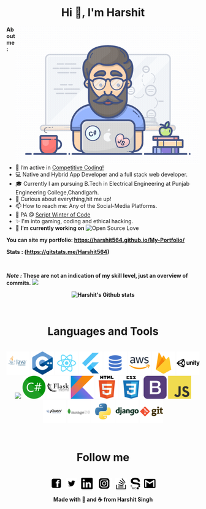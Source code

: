 <h1 align="center">Hi 👋, I'm Harshit</h1>

<img align="right" alt="GIF" src="https://github.com/Harshit564/Harshit564/blob/master/images/dev.gif" width="480"/>

**About me:**

- 🌱 I’m active in [Competitive Coding!](https://www.codechef.com/users/harshit_pec)
- 💻 Native and Hybrid App Developer and a full stack web developer.
- 🎓 Currently I am pursuing B.Tech in Electrical Engineering at Punjab Engineering College,Chandigarh.
- 👯 Curious about everything,hit me up!
- 📫 How to reach me: Any of the Social-Media Platforms.
- 👯 PA @ [Script Winter of Code](www.swoc.tech)
- ✨ I'm into gaming, coding and ethical hacking.
-  🔭 **I’m currently working on** ![Open Source Love](https://badges.frapsoft.com/os/v1/open-source.svg?v=103)

<b>You can site my portfolio:<b> https://harshit564.github.io/My-Portfolio/
  
**Stats :**  (https://gitstats.me/Harshit564)

<br>

<i> Note :</i>  These are not an indication of my skill level, just an overview of commits.
<a href="https://github-readme-stats.vercel.app/api/top-langs/?username=Harshit564&show_icons=true&theme=onedark&layout=compact">
  <img src="https://github-readme-stats.vercel.app/api/top-langs/?username=Harshit564&show_icons=true&theme=onedark&layout=compact" />
</a>
<br>
<p align="center">
<img src="https://github-readme-stats.vercel.app/api?username=Harshit564&show_icons=true&border=true&title_color=79ff97&icon_color=79ff97&text_color=efefef&bg_color=24292e" alt="Harshit's Github stats">
</p><br>
<h1 align="center">Languages and Tools</h1>
<p align="center">
<br>
<code><img height="60" src="https://raw.githubusercontent.com/github/explore/80688e429a7d4ef2fca1e82350fe8e3517d3494d/topics/java/java.png"></code>
<code><img height="60" src="https://raw.githubusercontent.com/github/explore/80688e429a7d4ef2fca1e82350fe8e3517d3494d/topics/cpp/cpp.png"></code>
<code><img height="60" src="https://raw.githubusercontent.com/github/explore/80688e429a7d4ef2fca1e82350fe8e3517d3494d/topics/react/react.png"></code>
<code><img height="60" src="https://raw.githubusercontent.com/github/explore/80688e429a7d4ef2fca1e82350fe8e3517d3494d/topics/flutter/flutter.png"></code>
<code><img height="60" src="https://raw.githubusercontent.com/github/explore/80688e429a7d4ef2fca1e82350fe8e3517d3494d/topics/sql/sql.png"></code>
<code><img height="60" src="https://raw.githubusercontent.com/github/explore/80688e429a7d4ef2fca1e82350fe8e3517d3494d/topics/aws/aws.png"></code>
<code><img height="60" src="https://raw.githubusercontent.com/github/explore/80688e429a7d4ef2fca1e82350fe8e3517d3494d/topics/firebase/firebase.png"></code>
<code><img height="60" src="https://raw.githubusercontent.com/github/explore/80688e429a7d4ef2fca1e82350fe8e3517d3494d/topics/unity/unity.png"></code>
<code><img height="60" src="https://avatars3.githubusercontent.com/u/4542585?s=200&v=4"></code>
<code><img height="60" src="https://raw.githubusercontent.com/github/explore/80688e429a7d4ef2fca1e82350fe8e3517d3494d/topics/csharp/csharp.png"></code>
<code><img height="60" src="https://raw.githubusercontent.com/github/explore/80688e429a7d4ef2fca1e82350fe8e3517d3494d/topics/flask/flask.png"></code>
<code><img height="60" src="https://raw.githubusercontent.com/github/explore/80688e429a7d4ef2fca1e82350fe8e3517d3494d/topics/kotlin/kotlin.png"></code>
<code><img height="60" src="https://raw.githubusercontent.com/github/explore/80688e429a7d4ef2fca1e82350fe8e3517d3494d/topics/html/html.png"></code>
<code><img height="60" src="https://raw.githubusercontent.com/github/explore/80688e429a7d4ef2fca1e82350fe8e3517d3494d/topics/css/css.png"></code>
<code><img height="60" src="https://raw.githubusercontent.com/github/explore/80688e429a7d4ef2fca1e82350fe8e3517d3494d/topics/bootstrap/bootstrap.png"></code>
<code><img height="60" src="https://raw.githubusercontent.com/github/explore/80688e429a7d4ef2fca1e82350fe8e3517d3494d/topics/javascript/javascript.png"></code>
<code><img height="60" src="https://raw.githubusercontent.com/github/explore/80688e429a7d4ef2fca1e82350fe8e3517d3494d/topics/jquery/jquery.png"></code> 
<code><img height="60" src="https://raw.githubusercontent.com/github/explore/80688e429a7d4ef2fca1e82350fe8e3517d3494d/topics/mongodb/mongodb.png"></code>
<code><img height="60" src="https://raw.githubusercontent.com/github/explore/80688e429a7d4ef2fca1e82350fe8e3517d3494d/topics/python/python.png"></code>
<code><img height="60" src="https://raw.githubusercontent.com/github/explore/80688e429a7d4ef2fca1e82350fe8e3517d3494d/topics/django/django.png"></code>
<code><img height="60" src="https://raw.githubusercontent.com/github/explore/80688e429a7d4ef2fca1e82350fe8e3517d3494d/topics/git/git.png"></code>
</p><br>
<h1 align="center">Follow me </h1>
<p align="center">
<br>
<a href="https://www.facebook.com/HarshitSingh.pec"><img height="30" src="https://github.com/Harshit564/Harshit564/blob/master/images/facebook1.png"></a>&nbsp;&nbsp;
<a href="https://twitter.com/harshit_singh58"><img height="30" src="https://github.com/Harshit564/Harshit564/blob/master/images/twitter.png"></a>&nbsp;&nbsp;
<a href="https://www.linkedin.com/in/harshit-singh-lko/"><img height="30" src="https://github.com/Harshit564/Harshit564/blob/master/images/linkedin.png"></a>&nbsp;&nbsp;
<a href="https://www.instagram.com/masky814/"><img height="30" src="https://github.com/Harshit564/Harshit564/blob/master/images/instagram.png"></a>&nbsp;&nbsp;
<a href="https://stackoverflow.com/users/10472273/harshit-singh"><img height="30" src="https://github.com/Harshit564/Harshit564/blob/master/images/stackoverflow.png"></a>&nbsp;&nbsp;
<a href="https://sourcerer.io/harshit564"><img height="30" src="https://github.com/Harshit564/Harshit564/blob/master/images/sourcerer.png"></a>&nbsp;&nbsp;
<a href="mailto:harshitsingh15967@gmail.com?subject=Feedaback%20Support"><img height="30" src="https://github.com/Harshit564/Harshit564/blob/master/images/gmail.png"></a>

<p align="center">
Made with 💖 and ☕ from Harshit Singh</p>
